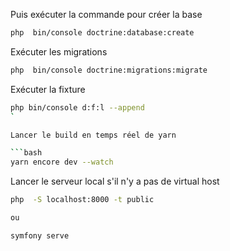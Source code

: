 Puis exécuter la commande pour créer la base

```bash
php  bin/console doctrine:database:create
```

Exécuter les migrations

```bash
php  bin/console doctrine:migrations:migrate
```

Exécuter la fixture

```bash
php bin/console d:f:l --append
`

Lancer le build en temps réel de yarn

```bash
yarn encore dev --watch
```

Lancer le serveur local s'il n'y a pas de virtual host

```bash
php  -S localhost:8000 -t public

ou

symfony serve 